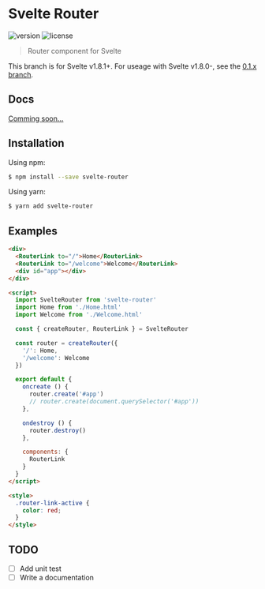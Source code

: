 # Svelte Router
![version](https://img.shields.io/npm/v/svelte-router.svg)
![license](https://img.shields.io/github/license/mashape/apistatus.svg)

> Router component for Svelte

This branch is for Svelte v1.8.1+. For useage with Svelte v1.8.0-, see the [0.1.x branch](https://github.com/jikkai/svelte-router/tree/0.1.x).

## Docs
[Comming soon...](https://jikkai.github.io/svelte-router)

## Installation
Using npm:
```bash
$ npm install --save svelte-router
```

Using yarn:
```bash
$ yarn add svelte-router
```

## Examples
```html
<div>
  <RouterLink to="/">Home</RouterLink>
  <RouterLink to="/welcome">Welcome</RouterLink>
  <div id="app"></div>
</div>

<script>
  import SvelteRouter from 'svelte-router'
  import Home from './Home.html'
  import Welcome from './Welcome.html'

  const { createRouter, RouterLink } = SvelteRouter

  const router = createRouter({
    '/': Home,
    '/welcome': Welcome
  })

  export default {
    oncreate () {
      router.create('#app')
      // router.create(document.querySelector('#app'))
    },

    ondestroy () {
      router.destroy()
    },

    components: {
      RouterLink
    }
  }
</script>

<style>
  .router-link-active {
    color: red;
  }
</style>
```

## TODO
- [ ] Add unit test
- [ ] Write a documentation
